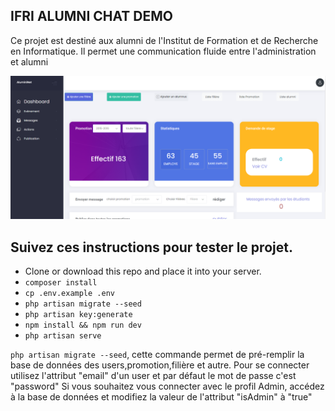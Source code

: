 
## IFRI ALUMNI CHAT DEMO
Ce projet est destiné aux alumni de l'Institut de Formation et de Recherche en Informatique. Il permet une communication fluide entre l'administration et alumni

![./dashboard.png](/dashboard.png)




## Suivez ces instructions pour tester le projet.

-   Clone or download this repo and place it into your server.
-   `composer install `
-   `cp .env.example .env `
-   `php artisan migrate --seed`
-   `php artisan key:generate`
-   `npm install && npm run dev`
-   `php artisan serve`
  
`php artisan migrate --seed`, cette commande permet de pré-remplir la base de données des users,promotion,filière et autre. Pour se connecter utilisez l'attribut "email" d'un user et par défaut le mot de passe c'est "password"
Si vous souhaitez vous connecter avec le profil Admin, accédez à la base de données et modifiez la valeur de l'attribut "isAdmin" à "true"
